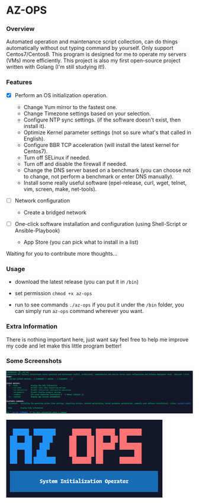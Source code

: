 # AZ-OPS

### Overview
Automated operation and maintenance script collection, can do things automatically without out typing command by yourself. Only support Centos7/Centos8. This program is designed for me to operate my servers (VMs) more efficiently. This project is also my first open-source project written with Golang (I'm still studying it!).

### Features
- [x] Perform an OS initialization operation.
    - Change Yum mirror to the fastest one.
    - Change Timezone settings based on your selection.
    - Configure NTP sync settings. (if the software doesn't exist, then install it).
    - Optimize Kernel parameter settings (not so sure what's that called in English).
    - Configure BBR TCP acceleration (will install the latest kernel for Centos7).
    - Turn off SELinux if needed.
    - Turn off and disable the firewall if needed.
    - Change the DNS server based on a benchmark (you can choose not to change, not perform a benchmark or enter DNS manually).
    - Install some really useful software (epel-release, curl, wget, telnet, vim, screen, make, net-tools).

- [ ] Network configuration
    - Create a bridged network
    
- [ ] One-click software installation and configuration (using Shell-Script or Ansible-Playbook)
    - App Store (you can pick what to install in a list)

Waiting for you to contribute more thoughts...

### Usage

- download the latest release (you can put it in `/bin`)

- set permission `chmod +x az-ops`

- run to see commands `./az-ops` if you put it under the `/bin` folder, you can simply run `az-ops` command wherever you want.

### Extra Information
There is nothing important here, just want say feel free to help me improve my code and let make this little program better!

### Some Screenshots

![image-20201117171410509](README.assets/image-20201117171410509.png)

![image-20201117171441239](README.assets/image-20201117171441239.png)

